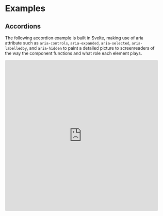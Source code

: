 # Examples

## Accordions

The following accordion example is built in Svelte, making use of aria attribute such as `aria-controls`, `aria-expanded`, `aria-selected`, `aria-labelledby`, and `aria-hidden` to paint a detailed picture to screenreaders of the way the component functions and what role each element plays.

<iframe src="https://codesandbox.io/embed/m3yxm514nj?fontsize=14&hidenavigation=1&module=%2FApp.svelte" title="Awesomely Accessible Accordions" style="width:100%; height:500px; border:0; border-radius: 4px; overflow:hidden;" sandbox="allow-modals allow-forms allow-popups allow-scripts allow-same-origin" loading="lazy"></iframe>
